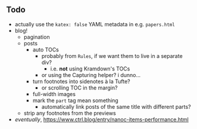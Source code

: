 ## Todo

- actually use the `katex: false` YAML metadata in e.g. `papers.html`
- blog!
    + pagination
    + posts
        * auto TOCs
            - probably from `Rules`, if we want them to live in a separate div?
                + i.e. **not** using Kramdown's TOCs
            - or using the Capturing helper? i dunno...
        * turn footnotes into sidenotes à la Tufte?
            - or scrolling TOC in the margin?
        * full-width images 
        * mark the `part` tag mean something
            - automatically link posts of the same title with different parts?
    + strip any footnotes from the previews
- _eventually_, https://www.ctrl.blog/entry/nanoc-items-performance.html
